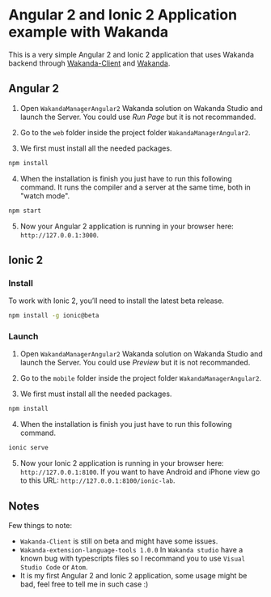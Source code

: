 # Angular 2 and Ionic 2 Application example with Wakanda

This is a very simple Angular 2 and Ionic 2 application that uses Wakanda backend through
[Wakanda-Client](https://github.com/Wakanda/wakanda-javascript-client) and [Wakanda](https://wakanda.github.io).


## Angular 2

1. Open `WakandaManagerAngular2` Wakanda solution on Wakanda Studio and launch the Server.
You could use *Run Page* but it is not recommanded.

2. Go to the `web` folder inside the project folder `WakandaManagerAngular2`.

3. We first must install all the needed packages.

 ```bash
npm install
```

4. When the installation is finish you just have to run this following command. It runs the compiler and a server at the same time, both in "watch mode".

 ```bash
npm start
```

5. Now your Angular 2 application is running in your browser here: `http://127.0.0.1:3000`.

## Ionic 2
### Install
To work with Ionic 2, you’ll need to install the latest beta release.
```bash
npm install -g ionic@beta
```

### Launch
1. Open `WakandaManagerAngular2` Wakanda solution on Wakanda Studio and launch the Server.
You could use *Preview* but it is not recommanded.

2. Go to the `mobile` folder inside the project folder `WakandaManagerAngular2`.

3. We first must install all the needed packages.

 ```bash
npm install
```

4. When the installation is finish you just have to run this following command.

 ```bash
ionic serve
```

5. Now your Ionic 2 application is running in your browser here: `http://127.0.0.1:8100`. If you want to have Android and iPhone view go to this URL: `http://127.0.0.1:8100/ionic-lab`.

## Notes

Few things to note:

- `Wakanda-Client` is still on beta and might have some issues.
- `Wakanda-extension-language-tools 1.0.0` In `Wakanda studio` have a known bug with typescripts files so I recommand you to use `Visual Studio Code` or `Atom`. 
- It is my first Angular 2 and Ionic 2 application, some usage might be bad, feel free to tell me in such case :)
